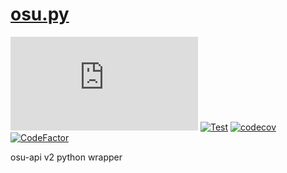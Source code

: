 [osu.py](https://github.com/zeroday0619/osu.py)
===============================================
[![GitHub](https://img.shields.io/github/license/zeroday0619/osu.py)](https://github.com/zeroday0619/osu.py/blob/master/LICENSE)
[![Test](https://github.com/zeroday0619/osu.py/actions/workflows/test.yml/badge.svg)](https://github.com/zeroday0619/osu.py/actions/workflows/test.yml)
[![codecov](https://codecov.io/gh/zeroday0619/osu.py/branch/master/graph/badge.svg?token=KQMP4HBWB0)](https://codecov.io/gh/zeroday0619/osu.py)
[![CodeFactor](https://www.codefactor.io/repository/github/zeroday0619/osu.py/badge)](https://www.codefactor.io/repository/github/zeroday0619/osu.py)

osu-api v2 python wrapper

